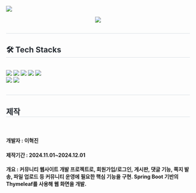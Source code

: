 <a href="https://hits.seeyoufarm.com"><img src="https://hits.seeyoufarm.com/api/count/incr/badge.svg?url=https%3A%2F%2Fgithub.com%2F혁진98%2F프로젝트&count_bg=%2379C83D&title_bg=%23555555&icon=react.svg&icon_color=%23E7E7E7&title=hits&edge_flat=false"/></a>

<div align= "center">
    <img src="https://capsule-render.vercel.app/api?type=rect&color=0:da5d5d,100:dfe246&height=240&text=Connectify&animation=twinkling&fontColor=1a1a1a&fontSize=40" />
    </div>
    <div style="text-align: left;"> 
    <h2 style="border-bottom: 1px solid #d8dee4; color: #282d33;">  </h2>  
    <div style="font-weight: 700; font-size: 15px; text-align: left; color: #282d33;">  </div> 
    </div>
    <div style="text-align: left;">
    <h2 style="border-bottom: 1px solid #d8dee4; color: #282d33;"> 🛠️ Tech Stacks </h2> <br> 
    <div style="margin: ; text-align: left;" "text-align: left;"> <img src="https://img.shields.io/badge/Bootstrap-7952B3?style=flat-square&logo=Bootstrap&logoColor=white">
          <img src="https://img.shields.io/badge/HTML5-E34F26?style=flat-square&logo=HTML5&logoColor=white">
          <img src="https://img.shields.io/badge/Javascript-F7DF1E?style=flat-square&logo=Javascript&logoColor=white">
          <img src="https://img.shields.io/badge/Java-007396?style=flat-square&logo=Java&logoColor=white">
          <img src="https://img.shields.io/badge/MySQL-4479A1?style=flat-square&logo=MySQL&logoColor=white">
          <br/><img src="https://img.shields.io/badge/Spring-6DB33F?style=flat-square&logo=Spring&logoColor=white">
          <img src="https://img.shields.io/badge/Spring Boot-6DB33F?style=flat-square&logo=Spring Boot&logoColor=white">
          </div>
    </div>
 <h2 style="border-bottom: 1px solid #d8dee4; color: #282d33;">  </h2>  
  <h2 style="border-bottom: 1px solid #d8dee4; color: #282d33;"> 제작 </h2> <br>
  <h4>개발자 : 이혁진</h4>
  <h4>제작기간 : 2024.11.01~2024.12.01</h4>
  <h4>개요 :  커뮤니티 웹사이트 개발 프로젝트로, 회원가입/로그인, 게시판, 댓글 기능, 쪽지 발송, 파일 업로드 등 커뮤니티 운영에 필요한 핵심 기능을 구현. Spring Boot 기반의 Thymeleaf를 사용해 웹 화면을 개발.</h4>
